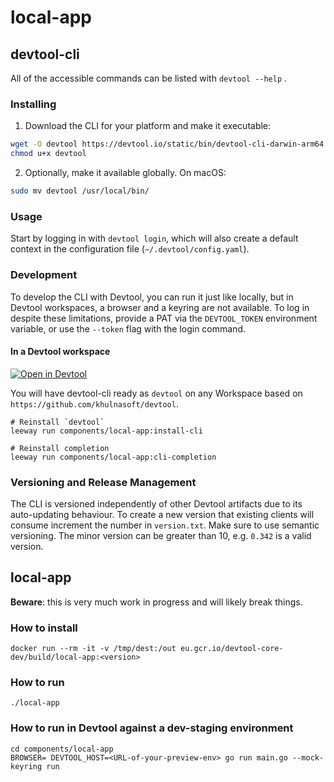 # local-app

## devtool-cli

All of the accessible commands can be listed with `devtool --help` .

### Installing

1. Download the CLI for your platform and make it executable:

```bash
wget -O devtool https://devtool.io/static/bin/devtool-cli-darwin-arm64
chmod u+x devtool
```

2. Optionally, make it available globally. On macOS:

```bash
sudo mv devtool /usr/local/bin/
```

### Usage

Start by logging in with `devtool login`, which will also create a default context in the configuration file (`~/.devtool/config.yaml`).

### Development

To develop the CLI with Devtool, you can run it just like locally, but in Devtool workspaces, a browser and a keyring are not available. To log in despite these limitations, provide a PAT via the `DEVTOOL_TOKEN` environment variable, or use the `--token` flag with the login command.

#### In a Devtool workspace

[![Open in Devtool](https://www.devtool.io/svg/open-in-devtool.svg)](https://devtool.io/#https://github.com/khulnasoft/devtool)

You will have devtool-cli ready as `devtool` on any Workspace based on `https://github.com/khulnasoft/devtool`.

```
# Reinstall `devtool`
leeway run components/local-app:install-cli

# Reinstall completion
leeway run components/local-app:cli-completion
```

### Versioning and Release Management

The CLI is versioned independently of other Devtool artifacts due to its auto-updating behaviour.
To create a new version that existing clients will consume increment the number in `version.txt`. Make sure to use semantic versioning. The minor version can be greater than 10, e.g. `0.342` is a valid version.

## local-app

**Beware**: this is very much work in progress and will likely break things.

### How to install

```
docker run --rm -it -v /tmp/dest:/out eu.gcr.io/devtool-core-dev/build/local-app:<version>
```

### How to run

```
./local-app
```

### How to run in Devtool against a dev-staging environment

```
cd components/local-app
BROWSER= DEVTOOL_HOST=<URL-of-your-preview-env> go run main.go --mock-keyring run
```
